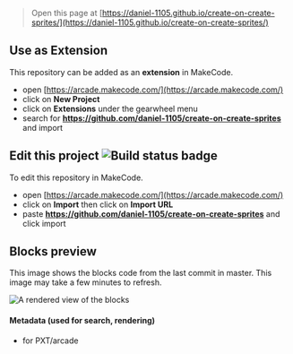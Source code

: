  


> Open this page at [https://daniel-1105.github.io/create-on-create-sprites/](https://daniel-1105.github.io/create-on-create-sprites/)

## Use as Extension

This repository can be added as an **extension** in MakeCode.

* open [https://arcade.makecode.com/](https://arcade.makecode.com/)
* click on **New Project**
* click on **Extensions** under the gearwheel menu
* search for **https://github.com/daniel-1105/create-on-create-sprites** and import

## Edit this project ![Build status badge](https://github.com/daniel-1105/create-on-create-sprites/workflows/MakeCode/badge.svg)

To edit this repository in MakeCode.

* open [https://arcade.makecode.com/](https://arcade.makecode.com/)
* click on **Import** then click on **Import URL**
* paste **https://github.com/daniel-1105/create-on-create-sprites** and click import

## Blocks preview

This image shows the blocks code from the last commit in master.
This image may take a few minutes to refresh.

![A rendered view of the blocks](https://github.com/daniel-1105/create-on-create-sprites/raw/master/.github/makecode/blocks.png)

#### Metadata (used for search, rendering)

* for PXT/arcade
<script src="https://makecode.com/gh-pages-embed.js"></script><script>makeCodeRender("{{ site.makecode.home_url }}", "{{ site.github.owner_name }}/{{ site.github.repository_name }}");</script>
